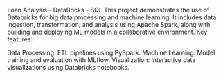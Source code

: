 Loan Analysis - DataBricks - SQL
This project demonstrates the use of Databricks for big data processing and machine learning. It includes data ingestion, transformation, and analysis using Apache Spark, along with building and deploying ML models in a collaborative environment. Key features:

Data Processing: ETL pipelines using PySpark.
Machine Learning: Model training and evaluation with MLflow.
Visualization: Interactive data visualizations using Databricks notebooks.
